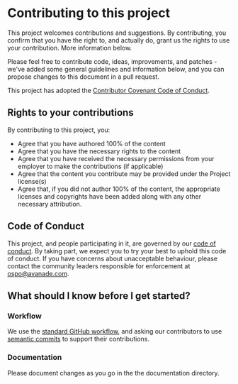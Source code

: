 # Contributing to this project

This project welcomes contributions and suggestions. By contributing, you confirm that you have the right to, and actually do, grant us the rights to use your contribution. More information below.

Please feel free to contribute code, ideas, improvements, and patches - we've added some general guidelines and information below, and you can propose changes to this document in a pull request.

This project has adopted the [Contributor Covenant Code of Conduct](https://avanade.github.io/code-of-conduct/).


## Rights to your contributions
By contributing to this project, you:
- Agree that you have authored 100% of the content
- Agree that you have the necessary rights to the content
- Agree that you have received the necessary permissions from your employer to make the contributions (if applicable)
- Agree that the content you contribute may be provided under the Project license(s)
- Agree that, if you did not author 100% of the content, the appropriate licenses and copyrights have been added along with any other necessary attribution.

## Code of Conduct
This project, and people participating in it, are governed by our [code of conduct](https://avanade.github.io/code-of-conduct/). By taking part, we expect you to try your best to uphold this code of conduct. If you have concerns about unacceptable behaviour, please contact the community leaders responsible for enforcement at
[ospo@avanade.com](ospo@avanade.com).

## What should I know before I get started?
### Workflow
We use the [standard GitHub workflow](https://guides.github.com/introduction/flow/), and asking our contributors to use [semantic commits](https://nitayneeman.com/posts/understanding-semantic-commit-messages-using-git-and-angular/#common-types) to support their contributions.

### Documentation
Please document changes as you go in the the documentation directory.
